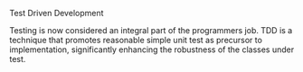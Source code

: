 Test Driven Development

Testing is now considered an integral part of the programmers job. TDD is a technique that promotes reasonable simple unit test as precursor to implementation, significantly enhancing the robustness of the classes under test.